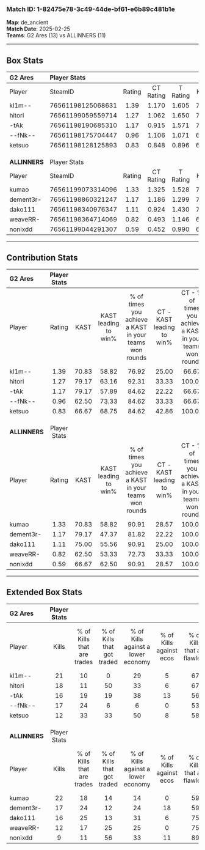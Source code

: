 ### Match ID: 1-82475e78-3c49-44de-bf61-e6b89c481b1e  
**Map**: de_ancient  
**Match Date**: 2025-02-25  
**Teams**: G2 Ares (13) vs ALLINNERS (11)  

---  

## Box Stats  

| **G2 Ares**   | Player Stats      |        |           |          |       |       |       |         |        |      |     |
| :- | :- | :-: | :-: | :-: | :-: | :-: | :-: | :-: | :-: | :-: | :-: |
| Player        | SteamID           | Rating | CT Rating | T Rating | KAST  |  ADR  | Kills | Assists | Deaths | K/D  | HS% |
| kl1m--        | 76561198125068631 |  1.39  |   1.170   |  1.605   | 70.83 | 90.8  |  21   |    1    |   11   | 1.91 | 28  |
| hitori        | 76561199059559714 |  1.27  |   1.062   |  1.650   | 79.17 | 96.5  |  18   |    6    |   16   | 1.13 | 55  |
| -tAk          | 76561198190685310 |  1.17  |   0.915   |  1.571   | 79.17 | 81.8  |  16   |    7    |   15   | 1.07 | 68  |
| --fNk--       | 76561198175704447 |  0.96  |   1.106   |  1.071   | 62.50 | 79.2  |  17   |    6    |   20   | 0.85 | 52  |
| ketsuo        | 76561198128125893 |  0.83  |   0.848   |  0.896   | 66.67 | 45.6  |  12   |    3    |   14   | 0.86 | 41  |
|               |                   |        |           |          |       |       |       |         |        |      |     |
|               |                   |        |           |          |       |       |       |         |        |      |     |
|               |                   |        |           |          |       |       |       |         |        |      |     |
| **ALLINNERS** | Player Stats      |        |           |          |       |       |       |         |        |      |     |
| Player        | SteamID           | Rating | CT Rating | T Rating | KAST  |  ADR  | Kills | Assists | Deaths | K/D  | HS% |
| kumao         | 76561199073314096 |  1.33  |   1.325   |  1.528   | 70.83 | 104.1 |  22   |    2    |   17   | 1.29 | 45  |
| dement3r-     | 76561198860321247 |  1.17  |   1.186   |  1.299   | 79.17 | 87.5  |  17   |    5    |   17   | 1.00 | 47  |
| dako111       | 76561198340976347 |  1.11  |   0.924   |  1.430   | 75.00 | 80.6  |  16   |    5    |   16   | 1.00 | 50  |
| weaveRR-      | 76561198364714069 |  0.82  |   0.493   |  1.146   | 62.50 | 58.7  |  12   |    3    |   15   | 0.80 | 58  |
| nonixdd       | 76561199044291307 |  0.59  |   0.452   |  0.990   | 66.67 | 40.1  |   9   |    2    |   19   | 0.47 | 55  |
---  

## Contribution Stats  

| **G2 Ares**   | Player Stats |       |                      |                                                        |                           |                                                             |                          |                                                            |
| :- | :-: | :-: | :-: | :-: | :-: | :-: | :-: | :-: |
| Player        |    Rating    | KAST  | KAST leading to win% | % of times you achieve a KAST in your teams won rounds | CT - KAST leading to win% | CT - % of times you achieve a KAST in your teams won rounds | T - KAST leading to win% | T - % of times you achieve a KAST in your teams won rounds |
| kl1m--        |     1.39     | 70.83 |        58.82         |                         76.92                          |           25.00           |                            66.67                            |          88.89           |                           80.00                            |
| hitori        |     1.27     | 79.17 |        63.16         |                         92.31                          |           33.33           |                           100.00                            |          90.00           |                           90.00                            |
| -tAk          |     1.17     | 79.17 |        57.89         |                         84.62                          |           22.22           |                            66.67                            |          90.00           |                           90.00                            |
| --fNk--       |     0.96     | 62.50 |        73.33         |                         84.62                          |           33.33           |                            66.67                            |          100.00          |                           90.00                            |
| ketsuo        |     0.83     | 66.67 |        68.75         |                         84.62                          |           42.86           |                           100.00                            |          88.89           |                           80.00                            |
|               |              |       |                      |                                                        |                           |                                                             |                          |                                                            |
|               |              |       |                      |                                                        |                           |                                                             |                          |                                                            |
|               |              |       |                      |                                                        |                           |                                                             |                          |                                                            |
| **ALLINNERS** | Player Stats |       |                      |                                                        |                           |                                                             |                          |                                                            |
| Player        |    Rating    | KAST  | KAST leading to win% | % of times you achieve a KAST in your teams won rounds | CT - KAST leading to win% | CT - % of times you achieve a KAST in your teams won rounds | T - KAST leading to win% | T - % of times you achieve a KAST in your teams won rounds |
| kumao         |     1.33     | 70.83 |        58.82         |                         90.91                          |           28.57           |                           100.00                            |          80.00           |                           88.89                            |
| dement3r-     |     1.17     | 79.17 |        47.37         |                         81.82                          |           22.22           |                           100.00                            |          70.00           |                           77.78                            |
| dako111       |     1.11     | 75.00 |        55.56         |                         90.91                          |           25.00           |                           100.00                            |          80.00           |                           88.89                            |
| weaveRR-      |     0.82     | 62.50 |        53.33         |                         72.73                          |           33.33           |                           100.00                            |          66.67           |                           66.67                            |
| nonixdd       |     0.59     | 66.67 |        62.50         |                         90.91                          |           28.57           |                           100.00                            |          88.89           |                           88.89                            |
---  

## Extended Box Stats  

| **G2 Ares**   | Player Stats |                            |                            |                                    |                         |                              |                                 |        |                             |                                     |                          |                               |                            |
| :- | :-: | :-: | :-: | :-: | :-: | :-: | :-: | :-: | :-: | :-: | :-: | :-: | :-: |
| Player        |    Kills     | % of Kills that are trades | % of Kills that got traded | % of Kills against a lower economy | % of Kills against ecos | % of Kills that are flawless | % of Kills that are close duels | Deaths | % of Deaths that get traded | % of Deaths against a lower economy | % of Deaths against ecos | % of Deaths that are flawless | % of Deaths that are close |
| kl1m--        |      21      |             10             |             0              |                 29                 |            5            |              67              |               10                |   11   |              9              |                  9                  |            0             |              91               |             0              |
| hitori        |      18      |             11             |             50             |                 33                 |            6            |              67              |                6                |   16   |             25              |                 25                  |            6             |              50               |             19             |
| -tAk          |      16      |             19             |             19             |                 38                 |           13            |              56              |               13                |   15   |             20              |                  7                  |            0             |              67               |             7              |
| --fNk--       |      17      |             24             |             6              |                 6                  |            0            |              53              |                6                |   20   |             25              |                 25                  |            5             |              60               |             0              |
| ketsuo        |      12      |             33             |             33             |                 50                 |            8            |              58              |               17                |   14   |             14              |                 21                  |            0             |              93               |             0              |
|               |              |                            |                            |                                    |                         |                              |                                 |        |                             |                                     |                          |                               |                            |
|               |              |                            |                            |                                    |                         |                              |                                 |        |                             |                                     |                          |                               |                            |
|               |              |                            |                            |                                    |                         |                              |                                 |        |                             |                                     |                          |                               |                            |
| **ALLINNERS** | Player Stats |                            |                            |                                    |                         |                              |                                 |        |                             |                                     |                          |                               |                            |
| Player        |    Kills     | % of Kills that are trades | % of Kills that got traded | % of Kills against a lower economy | % of Kills against ecos | % of Kills that are flawless | % of Kills that are close duels | Deaths | % of Deaths that get traded | % of Deaths against a lower economy | % of Deaths against ecos | % of Deaths that are flawless | % of Deaths that are close |
| kumao         |      22      |             18             |             14             |                 14                 |            0            |              59              |                9                |   17   |             24              |                 24                  |            6             |              53               |             18             |
| dement3r-     |      17      |             24             |             12             |                 24                 |           18            |              59              |                6                |   17   |             18              |                 18                  |            0             |              71               |             12             |
| dako111       |      16      |             25             |             13             |                 31                 |            6            |              75              |                6                |   16   |             19              |                 31                  |            6             |              56               |             6              |
| weaveRR-      |      12      |             17             |             25             |                 25                 |            0            |              75              |                0                |   15   |              7              |                 27                  |            0             |              53               |             7              |
| nonixdd       |      9       |             11             |             56             |                 33                 |           11            |              89              |                0                |   19   |             32              |                 16                  |            0             |              74               |             5              |
